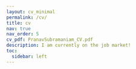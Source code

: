 ```yaml
---
layout: cv_minimal
permalink: /cv/
title: cv
nav: true
nav_order: 5
cv_pdf: PranavSubramaniam_CV.pdf
description: I am currently on the job market!
toc:
  sidebar: left
---
```

